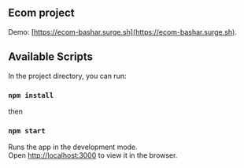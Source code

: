 ## Ecom project

Demo: [https://ecom-bashar.surge.sh](https://ecom-bashar.surge.sh).

## Available Scripts

In the project directory, you can run:

### `npm install`

then

### `npm start`

Runs the app in the development mode.\
Open [http://localhost:3000](http://localhost:3000) to view it in the browser.
